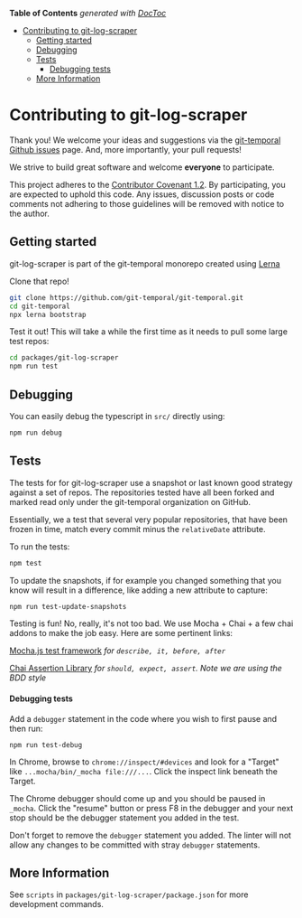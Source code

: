 <!-- START doctoc generated TOC please keep comment here to allow auto update -->
<!-- DON'T EDIT THIS SECTION, INSTEAD RE-RUN doctoc TO UPDATE -->

**Table of Contents** _generated with [DocToc](https://github.com/thlorenz/doctoc)_

- [Contributing to git-log-scraper](#contributing-to-git-log-scraper)
  - [Getting started](#getting-started)
  - [Debugging](#debugging)
  - [Tests](#tests)
    - [Debugging tests](#debugging-tests)
  - [More Information](#more-information)

<!-- END doctoc generated TOC please keep comment here to allow auto update -->

# Contributing to git-log-scraper

Thank you! We welcome your ideas and suggestions via the [git-temporal Github issues](https://github.com/git-temporal/git-temporal/issues) page. And, more importantly, your pull requests!

We strive to build great software and welcome **everyone** to participate.

This project adheres to the [Contributor Covenant 1.2](http://contributor-covenant.org/version/1/2/0). By participating, you are expected to uphold this code. Any issues, discussion posts or code comments not adhering to those guidelines will be removed with notice to the author.

## Getting started

git-log-scraper is part of the git-temporal monorepo created using [Lerna](https://lernajs.io/)

Clone that repo!

```bash
git clone https://github.com/git-temporal/git-temporal.git
cd git-temporal
npx lerna bootstrap
```

Test it out! This will take a while the first time as it needs to pull some large test repos:

```bash
cd packages/git-log-scraper
npm run test
```

## Debugging

You can easily debug the typescript in `src/` directly using:

```bash
npm run debug
```

## Tests

The tests for for git-log-scraper use a snapshot or last known good strategy against a set of repos. The repositories tested have all been forked and marked read only under the git-temporal organization on GitHub.

Essentially, we a test that several very popular repositories, that have been frozen in time, match every commit minus the `relativeDate` attribute.

To run the tests:

```bash
npm test
```

To update the snapshots, if for example you changed something that you know will result in a difference, like adding a new attribute to capture:

```bash
npm run test-update-snapshots
```

Testing is fun! No, really, it's not too bad. We use Mocha + Chai + a few chai addons to make the job easy. Here are some pertinent links:

[Mocha.js test framework](http://visionmedia.github.io/mocha)
_for `describe, it, before, after`_

[Chai Assertion Library](http://chaijs.com)
_for `should, expect, assert`. Note we are using the BDD style_

#### Debugging tests

Add a `debugger` statement in the code where you wish to first pause and then run:

```
npm run test-debug
```

In Chrome, browse to `chrome://inspect/#devices` and look for a "Target" like `...mocha/bin/_mocha file:///...`. Click the inspect link beneath the Target.

The Chrome debugger should come up and you should be paused in `_mocha`. Click the "resume" button or press F8 in the debugger and your next stop should be the debugger statement you added in the test.

Don't forget to remove the `debugger` statement you added. The linter will not allow any changes to be committed with stray `debugger` statements.

## More Information

See `scripts` in `packages/git-log-scraper/package.json` for more development commands.
